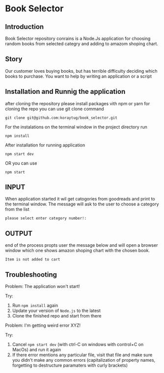 # Book Selector

## Introduction
Book Selector repository conrains is a Node.Js application for choosing random books from selected categry and adding to amazom shoping chart.

## Story
Our customer loves buying books, but has terrible difficulty deciding which books to purchase. You want to help by
writing an application or a script

## Installation and Runnig the application
after cloning the repository please install packages vith npm or yarn
for cloning the repo you can use git clone command
```
git clone git@github.com:koraytug/book_selector.git
```

For the instalations on the terminal window in the project directory run
```
npm install
```

After installation for running application  

```
npm start dev
```
OR you can use
```
npm start
```


## INPUT
When application started it wil get catogories from goodreads and print to the terminal window. The message will ask to the user to choose a category from the list

```
please select enter category number!:
```


## OUTPUT
end of the process propts user the message below and will open a browser window which one shows amazon shoping chart with the chosen book.

```
Item is not added to cart
```

## Troubleshooting
Problem: The application won't start!

Try:
1. Run `npm install` again
2. Update your version of `Node.js` to the latest
3. Clone the finished repo and start from there

Problem: I'm getting weird error XYZ!

Try:
1. Cancel `npm start dev` (with ctrl-C on windows with control+C on MacOs) and run it again
2. If there error mentions any particular file, visit that file and make sure you didn't make any common errors (capitalization of property names, forgetting to destructure paramaters with curly brackets)